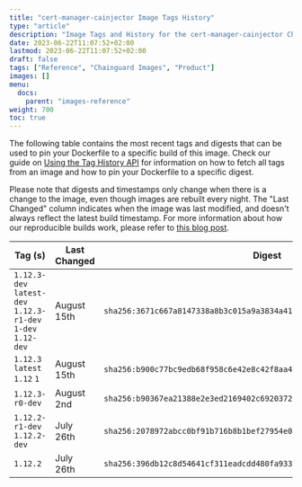 ```yaml
---
title: "cert-manager-cainjector Image Tags History"
type: "article"
description: "Image Tags and History for the cert-manager-cainjector Chainguard Image"
date: 2023-06-22T11:07:52+02:00
lastmod: 2023-06-22T11:07:52+02:00
draft: false
tags: ["Reference", "Chainguard Images", "Product"]
images: []
menu:
  docs:
    parent: "images-reference"
weight: 700
toc: true
---
```


The following table contains the most recent tags and digests that can be used to pin your Dockerfile to a specific build of this image. Check our guide on [Using the Tag History API](/chainguard/chainguard-images/using-the-tag-history-api/) for information on how to fetch all tags from an image and how to pin your Dockerfile to a specific digest.

Please note that digests and timestamps only change when there is a change to the image, even though images are rebuilt every night. The "Last Changed" column indicates when the image was last modified, and doesn't always reflect the latest build timestamp. For more information about how our reproducible builds work, please refer to [this blog post](https://www.chainguard.dev/unchained/reproducing-chainguards-reproducible-image-builds).

| Tag (s)                                                       | Last Changed | Digest                                                                    |
|---------------------------------------------------------------|--------------|---------------------------------------------------------------------------|
|  `1.12.3-dev` `latest-dev` `1.12.3-r1-dev` `1-dev` `1.12-dev` | August 15th  | `sha256:3671c667a8147338a8b3c015a9a3834a41df7a72252c58931fa3013879cd380c` |
|  `1.12.3` `latest` `1.12` `1`                                 | August 15th  | `sha256:b900c77bc9edb68f958c6e42e8c42f8aa4c37f71c5913475bef8c5ad8cb224d6` |
|  `1.12.3-r0-dev`                                              | August 2nd   | `sha256:b90367ea21388e2e3ed2169402c69203722c24c6870b03315bf0d29b2f1a349d` |
|  `1.12.2-r1-dev` `1.12.2-dev`                                 | July 26th    | `sha256:2078972abcc0bf91b716b8b1bef27954e06530d3a881d11626b42d36e9632d50` |
|  `1.12.2`                                                     | July 26th    | `sha256:396db12c8d54641cf311eadcdd480fa933b8308f0624d465b7e1c7b206b3fefe` |
